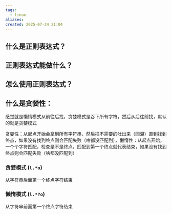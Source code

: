 ```yaml
---
tags:
  - linux
aliases: 
created: 2025-07-24 21:04
---
```


## 什么是正则表达式？


## 正则表达式能做什么？


## 怎么使用正则表达式？





## 什么是贪婪性：

感觉就是懒惰模式从前往后找，贪婪模式是吞下所有字符，然后从后往前找，默认的就是贪婪模式

贪婪性：从起点开始会拿到所有字符串，然后把不需要的吐出来（回溯）直到找到终点，如果没有找到终点则会匹配失败（啥都没匹配到），懒惰性：从起点开始，一个个字符匹配，检查是不是终点，匹配到第一个终点就代表结束，如果没有找到终点则会匹配失败（啥都没匹配到）

### 贪婪模式 (`l.*o`)

从字符串后面第一个终点字符结束

### 懒惰模式 (`l.*?o`)

从字符串前面第一个终点字符结束

